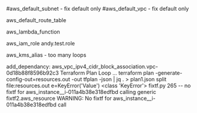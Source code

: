 #aws_default_subnet - fix default only
#aws_default_vpc - fix default only

aws_default_route_table


aws_lambda_function

aws_iam_role andy.test.role


aws_kms_alias - too many loops


add_dependancy: aws_vpc_ipv4_cidr_block_association.vpc-0d18b88f8596b92c3
Terraform Plan Loop ... 
terraform plan -generate-config-out=resources.out -out tfplan -json | jq . > plan1.json
split file:resources.out
e=KeyError('Value')
<class 'KeyError'> fixtf.py 265
-- no fixtf for aws_instance__i-011a4b38e318edfbd calling generic fixtf2.aws_resource
WARNING: No fixtf for aws_instance__i-011a4b38e318edfbd call